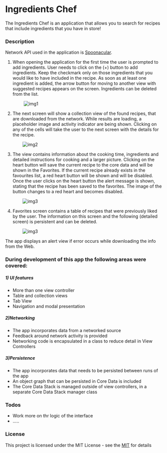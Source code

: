 # Ingredients Chef

The Ingredients Chef is an application that allows you to search for recipes that include ingredients that you have in store!

### Description

Network API used in the application is [Spoonacular](https://spoonacular.com/).

1) When opening the application for the first time the user is prompted to add ingredients.
    User needs to click on the (+) button to add ingredients. Keep the checkmark only on those ingredients that you would like to have included in the recipe.
As soon as at least one ingredient is added, the arrow button for moving to another view with suggested recipes appears on the screen.
Ingredients can be deleted from the list.


&nbsp;&nbsp;&nbsp;&nbsp;&nbsp;&nbsp;&nbsp;&nbsp;&nbsp;&nbsp;&nbsp;&nbsp;&nbsp;&nbsp;   ![img1](https://i.imgur.com/RDGdyF1.gif)

2)  The next screen will show a collection view of the found recipes, that are downloaded from the network.
 While results are loading, a placeholder image and activity indicator are being shown.
  Clicking on any of the cells will take the user to the next screen with the details for the recipe.

&nbsp;&nbsp;&nbsp;&nbsp;&nbsp;&nbsp;&nbsp;&nbsp;&nbsp;&nbsp;&nbsp;&nbsp;&nbsp;&nbsp;![img2](https://i.imgur.com/X1TSAII.png)

3) The view contains information about the cooking time, ingredients and detailed instructions for cooking and a larger picture. 
Clicking on the heart button will save the current recipe to the core data and will be shown in the Favorites. If the current recipe already exists in the favourites list, a red heart button will be shown and will be disabled.
Once the user clicks on the heart button the alert message is shown, stating that the recipe has been saved to the favorites. The image of the button changes to a red heart and becomes disabled.

&nbsp;&nbsp;&nbsp;&nbsp;&nbsp;&nbsp;&nbsp;&nbsp;&nbsp;&nbsp;&nbsp;&nbsp;&nbsp;&nbsp;![img3](https://i.imgur.com/nVcHcvQ.gif)

4) Favorites screen contains a table of recipes that were previously liked by the user. The information on this screen and the following (detailed screen) is persistent and can be deleted.

&nbsp;&nbsp;&nbsp;&nbsp;&nbsp;&nbsp;&nbsp;&nbsp;&nbsp;&nbsp;&nbsp;&nbsp;&nbsp;&nbsp;![img3](https://i.imgur.com/a4obSKb.png)

The app displays an alert view if error occurs while downloading the info from the Web.

### During development of this app the following areas were covered:
##### 1) UI features

* More than one view controller
* Table and collection views
* Tab View
* Navigation and modal presentation

##### 2)Networking
* The app incorporates data from a networked source
* Feedback around network activity is provided
* Networking code is encapsulated in a class to reduce detail in View Controllers

##### 3)Persistence

* The app incorporates data that needs to be persisted between runs of the app
* An object graph that can be persisted in Core Data is included
* The Core Data Stack is managed outside of view controllers, in a separate Core Data Stack manager class

### Todos

 - Work more on thr logic of the interface
 - .....

### License
This project is licensed under the MIT License - see the [MIT](https://choosealicense.com/licenses/mit/) for details

